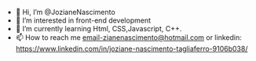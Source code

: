 - 👋 Hi, I’m @JozianeNascimento
- 👀 I’m interested in front-end development
- 🌱 I’m currently learning Html, CSS,Javascript, C++.
- 📫 How to reach me email-zianenascimento@hotmail.com or linkedin: https://www.linkedin.com/in/joziane-nascimento-tagliaferro-9106b038/

<!---
JozianeNascimento/JozianeNascimento is a ✨ special ✨ repository because its `README.md` (this file) appears on your GitHub profile.
You can click the Preview link to take a look at your changes.
--->
